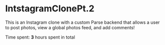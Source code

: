 # IntstagramClonePt.2

This is an Instagram clone with a custom Parse backend that allows a user to post photos, view a global photos feed, and add comments!

Time spent: **3** hours spent in total
